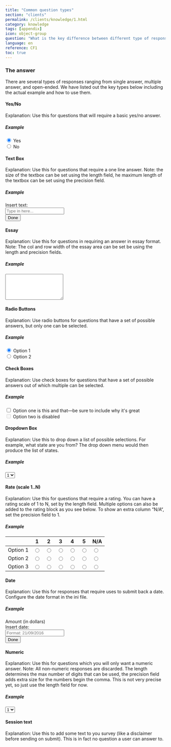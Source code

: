 ```yaml
---
title: "Common question types"
section: "clients"
permalink: /clients/knowledge/1.html
category: knowledge
tags: [appendix]
icon: object-group
question: "What is the key difference between different type of response? How do I use them differently when creating a new survey?"
language: en
reference: CF1
toc: true
---
```


### The answer

There are several types of responses ranging from single answer, multiple answer, and open-ended. We have listed out the key types below including the actual example and how to use them.



#### Yes/No

Explanation: Use this for questions that will require a basic yes/no answer.

##### Example

<div class="radio">
  <label>
    <input type="radio" name="yesno" id="E1" value="yes" checked> Yes
  </label>
</div>
<div class="radio">
  <label>
    <input type="radio" name="yesno" id="E1" value="no"> No
  </label>
</div>



#### Text Box

Explanation:
Use this for questions that require a one line answer. Note: the size of the textbox can be set using the length field, he maximum length of the textbox can be set using the precision field.

##### Example

<form class="form-inline">
  <div class="form-group">
    <div class="input-group">
      <div class="input-group-addon">Insert text:</div>
      <input type="text" class="form-control" id="exampleInputAmount" placeholder="Type in here...">
    </div>
  </div>
  <button type="submit" class="button-x">Done</button>
</form>


#### Essay

Explanation:
Use this for questions in requiring an answer in essay format. Note: The col and row width of the essay area can be set be using the length and precision fields.

##### Example

<textarea class="form-control" rows="5"></textarea>



#### Radio Buttons

Explanation:
Use radio buttons for questions that have a set of possible answers, but only one can be selected.

##### Example

<div class="radio">
  <label>
    <input type="radio" name="optionsRadios" id="optionsRadios1" value="option1" checked> Option 1
  </label>
</div>
<div class="radio">
  <label>
    <input type="radio" name="optionsRadios" id="optionsRadios2" value="option2"> Option 2
  </label>
</div>



#### Check Boxes

Explanation:
Use check boxes for questions that have a set of possible answers out of which multiple can be selected.

##### Example

 <div class="checkbox">
   <label>
     <input type="checkbox" value="">
     Option one is this and that&mdash;be sure to include why it's great
   </label>
 </div>
 <div class="checkbox disabled">
   <label>
     <input type="checkbox" value="" disabled>
     Option two is disabled
   </label>
 </div>



#### Dropdown Box

Explanation:
Use this to drop down a list of possible selections. For example, what state are you from? The drop down menu would then produce the list of states.

##### Example

<select class="form-control">
  <option>1</option>
  <option>2</option>
  <option>3</option>
  <option>4</option>
  <option>5</option>
</select>



#### Rate (scale 1..N)

Explanation:
Use this for questions that require a rating. You can have a rating scale of 1 to N, set by the length field. Multiple options can also be added to the rating block as you see below. To show an extra column “N/A“, set the precision field to 1.

##### Example

<table class="table table-hover">
  <thead>
    <tr class="bg-primary">
      <th> </th>
      <th>1</th>
      <th>2</th>
      <th>3</th>
      <th>4</th>
      <th>5</th>
      <th>N/A</th>
    </tr>
  </thead>
  <tbody>
    <tr>
      <td>Option 1</td>
      <td><input type="radio" name="optionsRadios" id="A1" value="option1"></td>
      <td><input type="radio" name="optionsRadios" id="A1" value="option2"></td>
      <td><input type="radio" name="optionsRadios" id="A1" value="option3"></td>
      <td><input type="radio" name="optionsRadios" id="A1" value="option4"></td>
      <td><input type="radio" name="optionsRadios" id="A1" value="option5"></td>
      <td><input type="radio" name="optionsRadios" id="A1" value="option6"></td>
    </tr>
    <tr>
      <td>Option 2</td>
      <td><input type="radio" name="optionsRadios" id="A2" value="option1"></td>
      <td><input type="radio" name="optionsRadios" id="A2" value="option2"></td>
      <td><input type="radio" name="optionsRadios" id="A2" value="option3"></td>
      <td><input type="radio" name="optionsRadios" id="A2" value="option4"></td>
      <td><input type="radio" name="optionsRadios" id="A2" value="option5"></td>
      <td><input type="radio" name="optionsRadios" id="A2" value="option6"></td>
    </tr>
    <tr>
      <td>Option 3</td>
      <td><input type="radio" name="optionsRadios" id="A3" value="option1"></td>
      <td><input type="radio" name="optionsRadios" id="A3" value="option2"></td>
      <td><input type="radio" name="optionsRadios" id="A3" value="option3"></td>
      <td><input type="radio" name="optionsRadios" id="A3" value="option4"></td>
      <td><input type="radio" name="optionsRadios" id="A3" value="option5"></td>
      <td><input type="radio" name="optionsRadios" id="A3" value="option6"></td>
    </tr>
  </tbody>
</table>



#### Date

Explanation:
Use this for responses that require uses to submit back a date. Configure the date format in the ini file.

##### Example

<form class="form-inline">
  <div class="form-group">
    <label class="sr-only" for="exampleInputAmount">Amount (in dollars)</label>
    <div class="input-group">
      <div class="input-group-addon">Insert date:</div>
      <input type="text" class="form-control" id="exampleInputAmount" placeholder="Format: 21/09/2016">
    </div>
  </div>
  <button type="submit" class="button-x">Done</button>
</form>


#### Numeric

Explanation:
Use this for questions which you will only want a numeric answer. Note: All non-numeric responses are discarded. The length determines the max number of digits that can be used, the precision field adds extra size for the numbers begin the comma. This is not very precise yet, so just use the length field for now.

##### Example

<select class="form-control">
  <option>1</option>
  <option>2</option>
  <option>3</option>
  <option>4</option>
  <option>5</option>
</select>



#### Session text

Explanation:
Use this to add some text to you survey (like a disclaimer before sending on submit). This is in fact no question a user can answer to.
